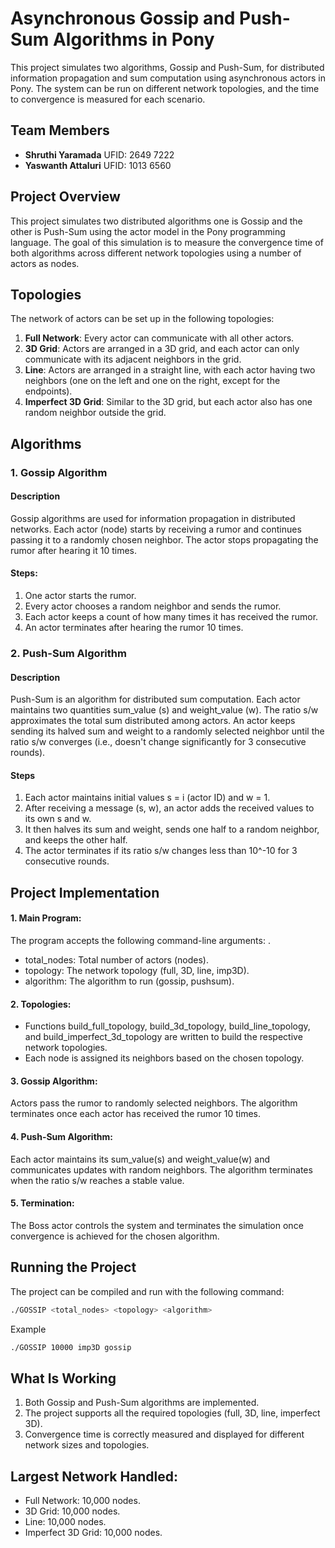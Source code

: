 # Asynchronous Gossip and Push-Sum Algorithms in Pony

This project simulates two algorithms, Gossip and Push-Sum, for distributed information propagation and sum computation using asynchronous actors in Pony. The system can be run on different network topologies, and the time to convergence is measured for each scenario.

## Team Members
- **Shruthi Yaramada**
  UFID: 2649 7222
- **Yaswanth Attaluri**
  UFID: 1013 6560

## Project Overview
This project simulates two distributed algorithms one is Gossip and the other is Push-Sum using the actor model in the Pony programming language. The goal of this simulation is to measure the convergence time of both algorithms across different network topologies using a number of actors as nodes.

## Topologies
The network of actors can be set up in the following topologies:
1. **Full Network**: Every actor can communicate with all other actors.
2. **3D Grid**: Actors are arranged in a 3D grid, and each actor can only communicate with its adjacent neighbors in the grid.
3. **Line**: Actors are arranged in a straight line, with each actor having two neighbors (one on the left and one on the right, except for the endpoints).
4. **Imperfect 3D Grid**: Similar to the 3D grid, but each actor also has one random neighbor outside the grid.

## Algorithms
### 1. Gossip Algorithm
#### Description 
Gossip algorithms are used for information propagation in distributed networks. Each actor (node) starts by receiving a rumor and continues passing it to a randomly chosen neighbor. The actor stops propagating the rumor after hearing it 10 times.
#### Steps:
1. One actor starts the rumor.
2. Every actor chooses a random neighbor and sends the rumor.
3. Each actor keeps a count of how many times it has received the rumor.
4. An actor terminates after hearing the rumor 10 times.

### 2. Push-Sum Algorithm
#### Description 
Push-Sum is an algorithm for distributed sum computation. Each actor maintains two quantities sum_value (s) and weight_value (w). The ratio s/w approximates the total sum distributed among actors. An actor keeps sending its halved sum and weight to a randomly selected neighbor until the ratio s/w converges (i.e., doesn't change significantly for 3 consecutive rounds).
#### Steps
1. Each actor maintains initial values s = i (actor ID) and w = 1.
2. After receiving a message (s, w), an actor adds the received values to its own s and w.
3. It then halves its sum and weight, sends one half to a random neighbor, and keeps the other half.
4. The actor terminates if its ratio s/w changes less than 10^-10 for 3 consecutive rounds.

## Project Implementation
#### 1. Main Program:
The program accepts the following command-line arguments: <numNodes> <topology> <algorithm>.
- total_nodes: Total number of actors (nodes).
- topology: The network topology (full, 3D, line, imp3D).
- algorithm: The algorithm to run (gossip, pushsum).

#### 2. Topologies:
- Functions build_full_topology, build_3d_topology, build_line_topology, and build_imperfect_3d_topology are written to build the respective network topologies.
- Each node is assigned its neighbors based on the chosen topology.

#### 3. Gossip Algorithm:
Actors pass the rumor to randomly selected neighbors. The algorithm terminates once each actor has received the rumor 10 times.

#### 4. Push-Sum Algorithm:
Each actor maintains its sum_value(s) and weight_value(w) and communicates updates with random neighbors. The algorithm terminates when the ratio s/w reaches a stable value.

#### 5. Termination:
The Boss actor controls the system and terminates the simulation once convergence is achieved for the chosen algorithm.

## Running the Project
The project can be compiled and run with the following command:

```bash
./GOSSIP <total_nodes> <topology> <algorithm>
```
Example
```bash
./GOSSIP 10000 imp3D gossip
```

## What Is Working
1. Both Gossip and Push-Sum algorithms are implemented.
2. The project supports all the required topologies (full, 3D, line, imperfect 3D).
3. Convergence time is correctly measured and displayed for different network sizes and topologies.

## Largest Network Handled:
- Full Network: 10,000 nodes.
- 3D Grid: 10,000 nodes.
- Line: 10,000 nodes.
- Imperfect 3D Grid: 10,000 nodes.


